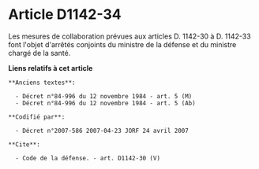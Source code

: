# Article D1142-34

Les mesures de collaboration prévues aux articles D. 1142-30 à D. 1142-33 font l'objet d'arrêtés conjoints du ministre de la
défense et du ministre chargé de la santé.

**Liens relatifs à cet article**

	**Anciens textes**:

	  - Décret n°84-996 du 12 novembre 1984 - art. 5 (M)
	  - Décret n°84-996 du 12 novembre 1984 - art. 5 (Ab)

	**Codifié par**:

	  - Décret n°2007-586 2007-04-23 JORF 24 avril 2007

	**Cite**:

	  - Code de la défense. - art. D1142-30 (V)
